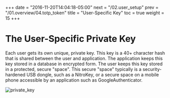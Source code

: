 +++
date = "2016-11-20T14:04:18-05:00"
next = "/02.user_setup"
prev = "/01.overview/04.totp_token"
title = "User-Specific Key"
toc = true
weight = 15
+++

# The User-Specific Private Key

Each user gets its own unique, private key.  This key is a 40+ character hash that
is shared between the user and application.  The application keeps this key stored
in a database in encrypted form.  The user keeps this key stored in a protected,
secure "space".  This secure "space" typically is a security-hardened USB dongle,
such as a NitroKey, or a secure space on a mobile phone accessible by an
application such as GoogleAuthenticator.

![private_key](img/private_key.jpg)

